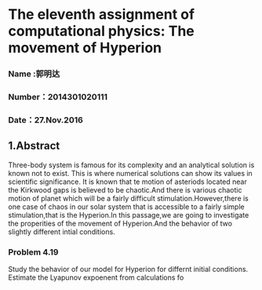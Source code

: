 # The eleventh assignment of computational physics: The movement of Hyperion

### Name :郭明达
### Number：2014301020111
### Date：27.Nov.2016

## 1.Abstract

Three-body system is famous for its complexity and an analytical solution is known not to exist. This is where numerical solutions can show
its values in scientific significance. It is known that te motion of asteriods located near the Kirkwood gaps is believed to be chaotic.And
there is various chaotic motion of planet which will be a fairly difficult stimulation.However,there is one case of chaos in our solar system 
that is accessible to a fairly simple stimulation,that is the Hyperion.In this passage,we are going to investigate the properities of the 
movement of Hyperion.And the behavior of two slightly different intial conditions.

### Problem 4.19

Study the behavior of our model for Hyperion for differnt initial conditions. Estimate the Lyapunov expoenent from calculations fo 
<img src="http://latex.codecogs.com/gif.latex?\Delta\theta" alt="" title="" />
